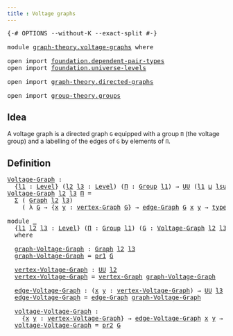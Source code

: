 ```yaml
---
title : Voltage graphs
--- 
```


<pre class="Agda"><a id="42" class="Symbol">{-#</a> <a id="46" class="Keyword">OPTIONS</a> <a id="54" class="Pragma">--without-K</a> <a id="66" class="Pragma">--exact-split</a> <a id="80" class="Symbol">#-}</a>

<a id="85" class="Keyword">module</a> <a id="92" href="graph-theory.voltage-graphs.html" class="Module">graph-theory.voltage-graphs</a> <a id="120" class="Keyword">where</a>

<a id="127" class="Keyword">open</a> <a id="132" class="Keyword">import</a> <a id="139" href="foundation.dependent-pair-types.html" class="Module">foundation.dependent-pair-types</a>
<a id="171" class="Keyword">open</a> <a id="176" class="Keyword">import</a> <a id="183" href="foundation.universe-levels.html" class="Module">foundation.universe-levels</a>

<a id="211" class="Keyword">open</a> <a id="216" class="Keyword">import</a> <a id="223" href="graph-theory.directed-graphs.html" class="Module">graph-theory.directed-graphs</a>

<a id="253" class="Keyword">open</a> <a id="258" class="Keyword">import</a> <a id="265" href="group-theory.groups.html" class="Module">group-theory.groups</a>
</pre>
## Idea

A voltage graph is a directed graph `G` equipped with a group `Π` (the voltage group) and a labelling of the edges of `G` by elements of `Π`.

## Definition

<pre class="Agda"><a id="Voltage-Graph"></a><a id="465" href="graph-theory.voltage-graphs.html#465" class="Function">Voltage-Graph</a> <a id="479" class="Symbol">:</a>
  <a id="483" class="Symbol">{</a><a id="484" href="graph-theory.voltage-graphs.html#484" class="Bound">l1</a> <a id="487" class="Symbol">:</a> <a id="489" href="Agda.Primitive.html#597" class="Postulate">Level</a><a id="494" class="Symbol">}</a> <a id="496" class="Symbol">(</a><a id="497" href="graph-theory.voltage-graphs.html#497" class="Bound">l2</a> <a id="500" href="graph-theory.voltage-graphs.html#500" class="Bound">l3</a> <a id="503" class="Symbol">:</a> <a id="505" href="Agda.Primitive.html#597" class="Postulate">Level</a><a id="510" class="Symbol">)</a> <a id="512" class="Symbol">(</a><a id="513" href="graph-theory.voltage-graphs.html#513" class="Bound">Π</a> <a id="515" class="Symbol">:</a> <a id="517" href="group-theory.groups.html#2468" class="Function">Group</a> <a id="523" href="graph-theory.voltage-graphs.html#484" class="Bound">l1</a><a id="525" class="Symbol">)</a> <a id="527" class="Symbol">→</a> <a id="529" href="foundation-core.universe-levels.html#222" class="Primitive">UU</a> <a id="532" class="Symbol">(</a><a id="533" href="graph-theory.voltage-graphs.html#484" class="Bound">l1</a> <a id="536" href="Agda.Primitive.html#810" class="Primitive Operator">⊔</a> <a id="538" href="Agda.Primitive.html#780" class="Primitive">lsuc</a> <a id="543" href="graph-theory.voltage-graphs.html#497" class="Bound">l2</a> <a id="546" href="Agda.Primitive.html#810" class="Primitive Operator">⊔</a> <a id="548" href="Agda.Primitive.html#780" class="Primitive">lsuc</a> <a id="553" href="graph-theory.voltage-graphs.html#500" class="Bound">l3</a><a id="555" class="Symbol">)</a>
<a id="557" href="graph-theory.voltage-graphs.html#465" class="Function">Voltage-Graph</a> <a id="571" href="graph-theory.voltage-graphs.html#571" class="Bound">l2</a> <a id="574" href="graph-theory.voltage-graphs.html#574" class="Bound">l3</a> <a id="577" href="graph-theory.voltage-graphs.html#577" class="Bound">Π</a> <a id="579" class="Symbol">=</a>
  <a id="583" href="foundation-core.dependent-pair-types.html#502" class="Record">Σ</a> <a id="585" class="Symbol">(</a> <a id="587" href="graph-theory.directed-graphs.html#483" class="Function">Graph</a> <a id="593" href="graph-theory.voltage-graphs.html#571" class="Bound">l2</a> <a id="596" href="graph-theory.voltage-graphs.html#574" class="Bound">l3</a><a id="598" class="Symbol">)</a>
    <a id="604" class="Symbol">(</a> <a id="606" class="Symbol">λ</a> <a id="608" href="graph-theory.voltage-graphs.html#608" class="Bound">G</a> <a id="610" class="Symbol">→</a> <a id="612" class="Symbol">{</a><a id="613" href="graph-theory.voltage-graphs.html#613" class="Bound">x</a> <a id="615" href="graph-theory.voltage-graphs.html#615" class="Bound">y</a> <a id="617" class="Symbol">:</a> <a id="619" href="graph-theory.directed-graphs.html#635" class="Function">vertex-Graph</a> <a id="632" href="graph-theory.voltage-graphs.html#608" class="Bound">G</a><a id="633" class="Symbol">}</a> <a id="635" class="Symbol">→</a> <a id="637" href="graph-theory.directed-graphs.html#682" class="Function">edge-Graph</a> <a id="648" href="graph-theory.voltage-graphs.html#608" class="Bound">G</a> <a id="650" href="graph-theory.voltage-graphs.html#613" class="Bound">x</a> <a id="652" href="graph-theory.voltage-graphs.html#615" class="Bound">y</a> <a id="654" class="Symbol">→</a> <a id="656" href="group-theory.groups.html#2711" class="Function">type-Group</a> <a id="667" href="graph-theory.voltage-graphs.html#577" class="Bound">Π</a><a id="668" class="Symbol">)</a>

<a id="671" class="Keyword">module</a> <a id="678" href="graph-theory.voltage-graphs.html#678" class="Module">_</a>
  <a id="682" class="Symbol">{</a><a id="683" href="graph-theory.voltage-graphs.html#683" class="Bound">l1</a> <a id="686" href="graph-theory.voltage-graphs.html#686" class="Bound">l2</a> <a id="689" href="graph-theory.voltage-graphs.html#689" class="Bound">l3</a> <a id="692" class="Symbol">:</a> <a id="694" href="Agda.Primitive.html#597" class="Postulate">Level</a><a id="699" class="Symbol">}</a> <a id="701" class="Symbol">(</a><a id="702" href="graph-theory.voltage-graphs.html#702" class="Bound">Π</a> <a id="704" class="Symbol">:</a> <a id="706" href="group-theory.groups.html#2468" class="Function">Group</a> <a id="712" href="graph-theory.voltage-graphs.html#683" class="Bound">l1</a><a id="714" class="Symbol">)</a> <a id="716" class="Symbol">(</a><a id="717" href="graph-theory.voltage-graphs.html#717" class="Bound">G</a> <a id="719" class="Symbol">:</a> <a id="721" href="graph-theory.voltage-graphs.html#465" class="Function">Voltage-Graph</a> <a id="735" href="graph-theory.voltage-graphs.html#686" class="Bound">l2</a> <a id="738" href="graph-theory.voltage-graphs.html#689" class="Bound">l3</a> <a id="741" href="graph-theory.voltage-graphs.html#702" class="Bound">Π</a><a id="742" class="Symbol">)</a>
  <a id="746" class="Keyword">where</a>

  <a id="755" href="graph-theory.voltage-graphs.html#755" class="Function">graph-Voltage-Graph</a> <a id="775" class="Symbol">:</a> <a id="777" href="graph-theory.directed-graphs.html#483" class="Function">Graph</a> <a id="783" href="graph-theory.voltage-graphs.html#686" class="Bound">l2</a> <a id="786" href="graph-theory.voltage-graphs.html#689" class="Bound">l3</a>
  <a id="791" href="graph-theory.voltage-graphs.html#755" class="Function">graph-Voltage-Graph</a> <a id="811" class="Symbol">=</a> <a id="813" href="foundation-core.dependent-pair-types.html#592" class="Field">pr1</a> <a id="817" href="graph-theory.voltage-graphs.html#717" class="Bound">G</a>

  <a id="822" href="graph-theory.voltage-graphs.html#822" class="Function">vertex-Voltage-Graph</a> <a id="843" class="Symbol">:</a> <a id="845" href="foundation-core.universe-levels.html#222" class="Primitive">UU</a> <a id="848" href="graph-theory.voltage-graphs.html#686" class="Bound">l2</a>
  <a id="853" href="graph-theory.voltage-graphs.html#822" class="Function">vertex-Voltage-Graph</a> <a id="874" class="Symbol">=</a> <a id="876" href="graph-theory.directed-graphs.html#635" class="Function">vertex-Graph</a> <a id="889" href="graph-theory.voltage-graphs.html#755" class="Function">graph-Voltage-Graph</a>

  <a id="912" href="graph-theory.voltage-graphs.html#912" class="Function">edge-Voltage-Graph</a> <a id="931" class="Symbol">:</a> <a id="933" class="Symbol">(</a><a id="934" href="graph-theory.voltage-graphs.html#934" class="Bound">x</a> <a id="936" href="graph-theory.voltage-graphs.html#936" class="Bound">y</a> <a id="938" class="Symbol">:</a> <a id="940" href="graph-theory.voltage-graphs.html#822" class="Function">vertex-Voltage-Graph</a><a id="960" class="Symbol">)</a> <a id="962" class="Symbol">→</a> <a id="964" href="foundation-core.universe-levels.html#222" class="Primitive">UU</a> <a id="967" href="graph-theory.voltage-graphs.html#689" class="Bound">l3</a>
  <a id="972" href="graph-theory.voltage-graphs.html#912" class="Function">edge-Voltage-Graph</a> <a id="991" class="Symbol">=</a> <a id="993" href="graph-theory.directed-graphs.html#682" class="Function">edge-Graph</a> <a id="1004" href="graph-theory.voltage-graphs.html#755" class="Function">graph-Voltage-Graph</a>

  <a id="1027" href="graph-theory.voltage-graphs.html#1027" class="Function">voltage-Voltage-Graph</a> <a id="1049" class="Symbol">:</a>
    <a id="1055" class="Symbol">{</a><a id="1056" href="graph-theory.voltage-graphs.html#1056" class="Bound">x</a> <a id="1058" href="graph-theory.voltage-graphs.html#1058" class="Bound">y</a> <a id="1060" class="Symbol">:</a> <a id="1062" href="graph-theory.voltage-graphs.html#822" class="Function">vertex-Voltage-Graph</a><a id="1082" class="Symbol">}</a> <a id="1084" class="Symbol">→</a> <a id="1086" href="graph-theory.voltage-graphs.html#912" class="Function">edge-Voltage-Graph</a> <a id="1105" href="graph-theory.voltage-graphs.html#1056" class="Bound">x</a> <a id="1107" href="graph-theory.voltage-graphs.html#1058" class="Bound">y</a> <a id="1109" class="Symbol">→</a> <a id="1111" href="group-theory.groups.html#2711" class="Function">type-Group</a> <a id="1122" href="graph-theory.voltage-graphs.html#702" class="Bound">Π</a>
  <a id="1126" href="graph-theory.voltage-graphs.html#1027" class="Function">voltage-Voltage-Graph</a> <a id="1148" class="Symbol">=</a> <a id="1150" href="foundation-core.dependent-pair-types.html#604" class="Field">pr2</a> <a id="1154" href="graph-theory.voltage-graphs.html#717" class="Bound">G</a>
</pre>